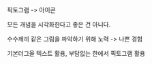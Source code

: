 픽토그램 -> 아이콘

모든 개념을 시각화한다고 좋은 건 아니다.

수수께끼 같은 그림을 파악하기 위해 노력 -> 나쁜 경험

기본더그올 텍스트 활용, 부담없는 한에서 픽토그램 활용
